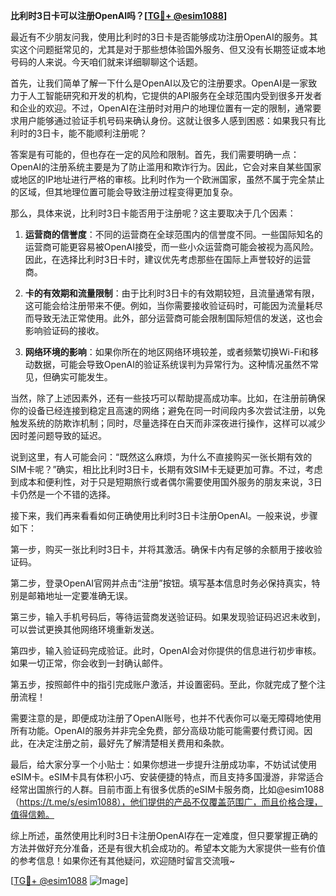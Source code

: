 **比利时3日卡可以注册OpenAI吗？[[TG💪+ @esim1088](https://t.me/s/esim1088)]**

最近有不少朋友问我，使用比利时的3日卡是否能够成功注册OpenAI的服务。其实这个问题挺常见的，尤其是对于那些想体验国外服务、但又没有长期签证或本地号码的人来说。今天咱们就来详细聊聊这个话题。

首先，让我们简单了解一下什么是OpenAI以及它的注册要求。OpenAI是一家致力于人工智能研究和开发的机构，它提供的API服务在全球范围内受到很多开发者和企业的欢迎。不过，OpenAI在注册时对用户的地理位置有一定的限制，通常要求用户能够通过验证手机号码来确认身份。这就让很多人感到困惑：如果我只有比利时的3日卡，能不能顺利注册呢？

答案是有可能的，但也存在一定的风险和限制。首先，我们需要明确一点：OpenAI的注册系统主要是为了防止滥用和欺诈行为。因此，它会对来自某些国家或地区的IP地址进行严格的审核。比利时作为一个欧洲国家，虽然不属于完全禁止的区域，但其地理位置可能会导致注册过程变得更加复杂。

那么，具体来说，比利时3日卡能否用于注册呢？这主要取决于几个因素：

1. **运营商的信誉度**：不同的运营商在全球范围内的信誉度不同。一些国际知名的运营商可能更容易被OpenAI接受，而一些小众运营商可能会被视为高风险。因此，在选择比利时3日卡时，建议优先考虑那些在国际上声誉较好的运营商。

2. **卡的有效期和流量限制**：由于比利时3日卡的有效期较短，且流量通常有限，这可能会给注册带来不便。例如，当你需要接收验证码时，可能因为流量耗尽而导致无法正常使用。此外，部分运营商可能会限制国际短信的发送，这也会影响验证码的接收。

3. **网络环境的影响**：如果你所在的地区网络环境较差，或者频繁切换Wi-Fi和移动数据，可能会导致OpenAI的验证系统误判为异常行为。这种情况虽然不常见，但确实可能发生。

当然，除了上述因素外，还有一些技巧可以帮助提高成功率。比如，在注册前确保你的设备已经连接到稳定且高速的网络；避免在同一时间段内多次尝试注册，以免触发系统的防欺诈机制；同时，尽量选择在白天而非深夜进行操作，这样可以减少因时差问题导致的延迟。

说到这里，有人可能会问：“既然这么麻烦，为什么不直接购买一张长期有效的SIM卡呢？”确实，相比比利时3日卡，长期有效SIM卡无疑更加可靠。不过，考虑到成本和便利性，对于只是短期旅行或者偶尔需要使用国外服务的朋友来说，3日卡仍然是一个不错的选择。

接下来，我们再来看看如何正确使用比利时3日卡注册OpenAI。一般来说，步骤如下：

第一步，购买一张比利时3日卡，并将其激活。确保卡内有足够的余额用于接收验证码。

第二步，登录OpenAI官网并点击“注册”按钮。填写基本信息时务必保持真实，特别是邮箱地址一定要准确无误。

第三步，输入手机号码后，等待运营商发送验证码。如果发现验证码迟迟未收到，可以尝试更换其他网络环境重新发送。

第四步，输入验证码完成验证。此时，OpenAI会对你提供的信息进行初步审核。如果一切正常，你会收到一封确认邮件。

第五步，按照邮件中的指引完成账户激活，并设置密码。至此，你就完成了整个注册流程！

需要注意的是，即便成功注册了OpenAI账号，也并不代表你可以毫无障碍地使用所有功能。OpenAI的服务并非完全免费，部分高级功能可能需要付费订阅。因此，在决定注册之前，最好先了解清楚相关费用和条款。

最后，给大家分享一个小贴士：如果你想进一步提升注册成功率，不妨试试使用eSIM卡。eSIM卡具有体积小巧、安装便捷的特点，而且支持多国漫游，非常适合经常出国旅行的人群。目前市面上有很多优质的eSIM卡服务商，比如@esim1088（https://t.me/s/esim1088），他们提供的产品不仅覆盖范围广，而且价格合理，值得信赖。

综上所述，虽然使用比利时3日卡注册OpenAI存在一定难度，但只要掌握正确的方法并做好充分准备，还是有很大机会成功的。希望本文能为大家提供一些有价值的参考信息！如果你还有其他疑问，欢迎随时留言交流哦~

[[TG💪+ @esim1088](https://t.me/s/esim1088) ![Image](https://i.postimg.cc/4NQfJmqS/Snipaste-2025-05-13-00-14-12.png)]